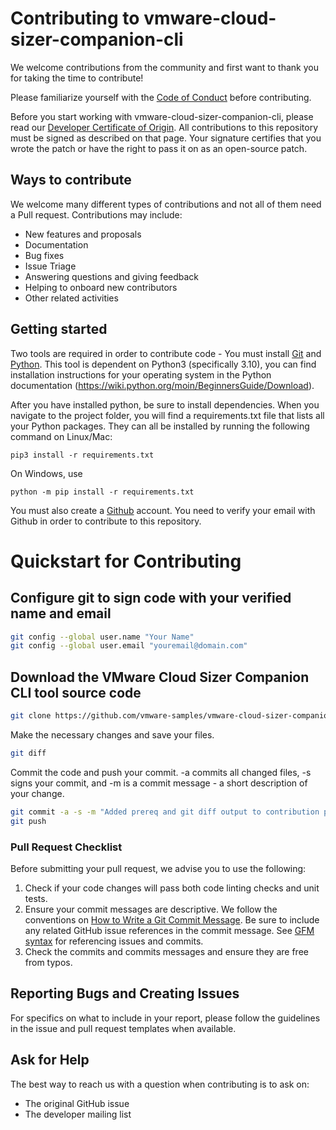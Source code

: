 # Contributing to vmware-cloud-sizer-companion-cli

We welcome contributions from the community and first want to thank you for taking the time to contribute!

Please familiarize yourself with the [Code of Conduct](https://github.com/vmware/.github/blob/main/CODE_OF_CONDUCT.md) before contributing.

Before you start working with vmware-cloud-sizer-companion-cli, please read our [Developer Certificate of Origin](https://cla.vmware.com/dco). All contributions to this repository must be signed as described on that page. Your signature certifies that you wrote the patch or have the right to pass it on as an open-source patch.

## Ways to contribute

We welcome many different types of contributions and not all of them need a Pull request. Contributions may include:

* New features and proposals
* Documentation
* Bug fixes
* Issue Triage
* Answering questions and giving feedback
* Helping to onboard new contributors
* Other related activities

## Getting started

Two tools are required in order to contribute code - You must install [Git](https://git-scm.com/downloads) and [Python](https://www.python.org/downloads/).  This tool is dependent on Python3 (specifically 3.10), you can find installation instructions for your operating system in the Python documentation (https://wiki.python.org/moin/BeginnersGuide/Download).  

After you have installed python, be sure to install dependencies.  When you navigate to the project folder, you will find a requirements.txt file that lists all your Python packages. They can all be installed by running the following command on Linux/Mac:

```pip3 install -r requirements.txt```

On Windows, use

```python -m pip install -r requirements.txt```

You must also create a [Github](https://github.com/join) account. You need to verify your email with Github in order to contribute to this repository.

# Quickstart for Contributing

## Configure git to sign code with your verified name and email
```bash
git config --global user.name "Your Name"
git config --global user.email "youremail@domain.com"
```

## Download the VMware Cloud Sizer Companion CLI tool source code
```bash
git clone https://github.com/vmware-samples/vmware-cloud-sizer-companion-cli.git
```

Make the necessary changes and save your files. 
```bash
git diff
```

Commit the code and push your commit. -a commits all changed files, -s signs your commit, and -m is a commit message - a short description of your change.

```bash
git commit -a -s -m "Added prereq and git diff output to contribution page."
git push
```

### Pull Request Checklist

Before submitting your pull request, we advise you to use the following:

1. Check if your code changes will pass both code linting checks and unit tests.
2. Ensure your commit messages are descriptive. We follow the conventions on [How to Write a Git Commit Message](http://chris.beams.io/posts/git-commit/). Be sure to include any related GitHub issue references in the commit message. See [GFM syntax](https://guides.github.com/features/mastering-markdown/#GitHub-flavored-markdown) for referencing issues and commits.
3. Check the commits and commits messages and ensure they are free from typos.

## Reporting Bugs and Creating Issues

For specifics on what to include in your report, please follow the guidelines in the issue and pull request templates when available.


## Ask for Help

The best way to reach us with a question when contributing is to ask on:

* The original GitHub issue
* The developer mailing list
